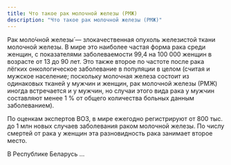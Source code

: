 ```yaml
---
title: Что такое рак молочной железы (РМЖ)
description: "Что такое рак молочной железы (РМЖ)"
---
```


Рак моло́чной железы́ — злокачественная опухоль железистой ткани молочной железы. В мире это наиболее частая форма рака среди женщин, с показателями заболеваемости 99,4 на 100 000 женщин в возрасте от 13 до 90 лет. Это также второе по частоте после рака лёгких онкологическое заболевание в популяции в целом (считая и мужское население; поскольку молочная железа состоит из одинаковых тканей у мужчин и женщин, рак молочной железы (РМЖ) иногда встречается и у мужчин, но случаи этого вида рака у мужчин составляют менее 1 % от общего количества больных данным заболеванием).

По оценкам экспертов ВОЗ, в мире ежегодно регистрируют от 800 тыс. до 1 млн новых случаев заболевания раком молочной железы. По числу смертей от рака у женщин эта разновидность рака занимает второе место. 

В Республике Беларусь ... 